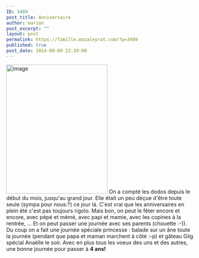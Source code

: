 ```yaml
---
ID: 3489
post_title: Anniversaire
author: marion
post_excerpt: ""
layout: post
permalink: https://famille.mazaleyrat.com/?p=3489
published: true
post_date: 2014-08-09 22:39:00
---
```

<a href="http://famille.mazaleyrat.com/wp-content/uploads/2014/08/wpid-wp-14076738624291.jpeg"><img class="alignright " title="wp-1407673862429" alt="image" src="http://famille.mazaleyrat.com/wp-content/uploads/2014/08/wpid-wp-14076738624291.jpeg" width="270" height="345" /></a> On a compté les dodos depuis le début du mois, jusqu'au grand jour. Elle était un peu déçue d'être toute seule (sympa pour nous:?) ce jour là. C'est vrai que les anniversaires en plein été c'est pas toujours rigolo. Mais bon, on peut le fêter encore et encore, avec pépé et mémé, avec papi et mamie, avec les copines à la rentrée, ... Et on peut passer une journée avec ses parents (chouette :-)).
Du coup on a fait une journée spéciale princesse : balade sur un âne toute la journée (pendant que papa et maman marchent à côté :-p) et gâteau Gilg spécial Anaëlle le soir.
Avec en plus tous les voeux des uns et des autres, une bonne journée pour passer à <strong>4 ans!</strong>